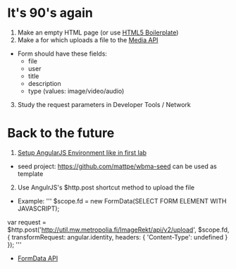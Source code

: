 # It's 90's again
1. Make an empty HTML page (or use [HTML5 Boilerplate](https://html5boilerplate.com))
2. Make a for which uploads a file to the [Media API](https://github.com/mattpe/wbma/blob/master/docs/w3-media-api.md)
  * Form should have these fields:
    * file
    * user
    * title
    * description
    * type (values: image/video/audio)
3. Study the request parameters in Developer Tools / Network

# Back to the future
1. [Setup AngularJS Environment like in first lab](https://github.com/mattpe/wbma/blob/master/docs/w1-toolchain.md#exercise-1-setup-your-toolchain-and-a-new-web-project)
  * seed project: https://github.com/mattpe/wbma-seed can be used as template
2. Use AngulrJS's $http.post shortcut method to upload the file
  * Example:
  '''
  $scope.fd = new FormData(SELECT FORM ELEMENT WITH JAVASCRIPT);
  
  var request = $http.post('http://util.mw.metropolia.fi/ImageRekt/api/v2/upload', $scope.fd, {
      transformRequest: angular.identity,
      headers: {
          'Content-Type': undefined
      }
  });
  '''
  * [FormData API](https://developer.mozilla.org/en-US/docs/Web/API/FormData/Using_FormData_Objects)
